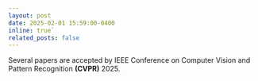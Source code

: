 ```yaml
---
layout: post
date: 2025-02-01 15:59:00-0400
inline: true`
related_posts: false
---
```

Several papers are accepted by IEEE Conference on Computer Vision and Pattern Recognition **(CVPR)** 2025.

